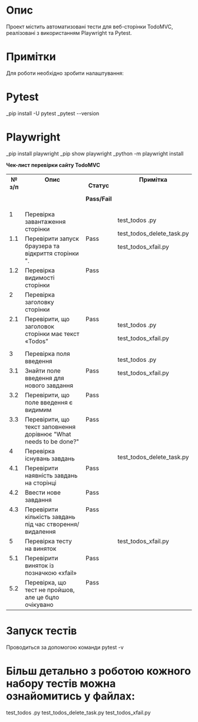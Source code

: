 # Опис
Проект містить автоматизовані тести для веб-сторінки TodoMVC, реалізовані з використанням Playwright та Pytest.

# Примітки
Для роботи необхідно зробити налаштування:
# Pytest
_pip install -U pytest
_pytest --version

# Playwright
_pip install playwright
_pip show playwright
_python -m playwright install

 **Чек-лист перевірки сайту TodoMVC**

<table><tr><th valign="top">№ з/п</th><th valign="top">Опис</th><th valign="top"><p>Статус </p><p>Pass/Fail</p></th><th valign="top">Примітка</th></tr>
<tr><td valign="top">1</td><td valign="top">Перевірка завантаження сторінки</td><td valign="top"></td><td rowspan="3" valign="top"><p>test_todos .py</p><p>test_todos_delete_task.py</p><p>test_todos_xfail.py</p></td></tr>
<tr><td valign="top">1.1</td><td valign="top">Перевірити запуск браузера та відкриття сторінки <https://todomvc.com/examples/emberjs/todomvc/dist/>".</td><td valign="top">Pass</td></tr>
<tr><td valign="top">1.2</td><td valign="top">Перевірка видимості сторінки</td><td valign="top">Pass</td></tr>
<tr><td valign="top">2</td><td valign="top">Перевірка заголовку сторінки</td><td valign="top"></td><td valign="top"></td></tr>
<tr><td valign="top">2.1</td><td valign="top">Перевірити, що заголовок сторінки має текст «Todos”</td><td valign="top">Pass</td><td valign="top"><p>test_todos .py</p><p>test_todos_xfail.py</p><p></p></td></tr>
<tr><td valign="top">3</td><td valign="top">Перевірка поля введення</td><td valign="top"></td><td rowspan="4" valign="top"><p>test_todos .py</p><p>test_todos_xfail.py</p><p></p></td></tr>
<tr><td valign="top">3.1</td><td valign="top">Знайти поле введення для нового завдання</td><td valign="top">Pass</td></tr>
<tr><td valign="top">3.2</td><td valign="top">Перевірити, що поле введення є видимим </td><td valign="top">Pass</td></tr>
<tr><td valign="top">3.3</td><td valign="top">Перевірити, що текст заповнення дорівнює "What needs to be done?"</td><td valign="top">Pass</td></tr>
<tr><td valign="top">4</td><td valign="top">Перевірка існувань завдань</td><td valign="top"></td><td rowspan="4" valign="top"><p>test_todos_delete_task.py</p><p></p></td></tr>
<tr><td valign="top">4.1</td><td valign="top">Перевірити наявність завдань на сторінці</td><td valign="top">Pass</td></tr>
<tr><td valign="top">4.2</td><td valign="top">Ввести нове завдання</td><td valign="top">Pass</td></tr>
<tr><td valign="top">4.3</td><td valign="top">Перевірити кількість завдань під час створення/видалення</td><td valign="top">Pass</td></tr>
<tr><td valign="top">5</td><td valign="top">Перевірка тесту на виняток</td><td valign="top"></td><td rowspan="3" valign="top">test_todos_xfail.py</td></tr>
<tr><td valign="top">5.1</td><td valign="top">Перевірити виняток із позначкою «xfail» </td><td valign="top">Pass</td></tr>
<tr><td valign="top"><p>5.2</p><p></p></td><td valign="top">Перевірка, що тест не пройшов, але це бцло очікувано</td><td valign="top">Pass</td></tr>
</table>

# Запуск тестів
Проводиться за допомогою команди pytest -v

# Більш детально з роботою кожного набору тестів можна ознайомитись у файлах:
test_todos .py
test_todos_delete_task.py
test_todos_xfail.py


